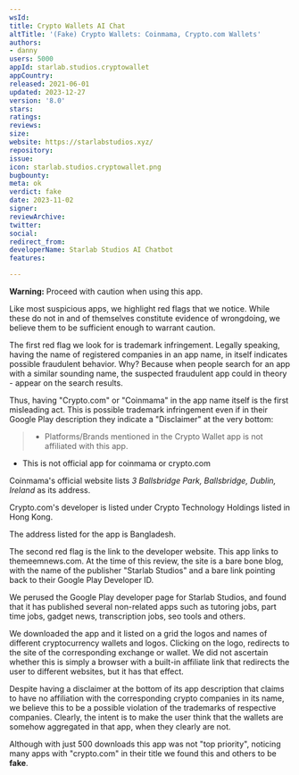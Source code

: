 ```yaml
---
wsId: 
title: Crypto Wallets AI Chat
altTitle: '(Fake) Crypto Wallets: Coinmama, Crypto.com Wallets'
authors:
- danny
users: 5000
appId: starlab.studios.cryptowallet
appCountry: 
released: 2021-06-01
updated: 2023-12-27
version: '8.0'
stars: 
ratings: 
reviews: 
size: 
website: https://starlabstudios.xyz/
repository: 
issue: 
icon: starlab.studios.cryptowallet.png
bugbounty: 
meta: ok
verdict: fake
date: 2023-11-02
signer: 
reviewArchive: 
twitter: 
social: 
redirect_from: 
developerName: Starlab Studios AI Chatbot
features: 

---
```


**Warning:** Proceed with caution when using this app.

Like most suspicious apps, we highlight red flags that we notice. While these do not in and of themselves constitute evidence of wrongdoing, we believe them to be sufficient enough to warrant caution. 

The first red flag we look for is trademark infringement. Legally speaking, having the name of registered companies in an app name, in itself indicates possible fraudulent behavior. Why? Because when people search for an app with a similar sounding name, the suspected fraudulent app could in theory - appear on the search results. 

Thus, having "Crypto.com" or "Coinmama" in the app name itself is the first misleading act. This is possible trademark infringement even if in their Google Play description they indicate a "Disclaimer" at the very bottom:

>- Platforms/Brands mentioned in the Crypto Wallet app is not affiliated with this app.<br>
- This is not official app for coinmama or crypto.com

Coinmama's official website lists *3 Ballsbridge Park, Ballsbridge, Dublin, Ireland* as its address. 

Crypto.com's developer is listed under Crypto Technology Holdings listed in Hong Kong.

The address listed for the app is Bangladesh.

The second red flag is the link to the developer website. This app links to themeemnews.com. At the time of this review, the site is a bare bone blog, with the name of the publisher "Starlab Studios" and a bare link pointing back to their Google Play Developer ID.

We perused the Google Play developer page for Starlab Studios, and found that it has published several non-related apps such as tutoring jobs, part time jobs, gadget news, transcription jobs, seo tools and others. 

We downloaded the app and it listed on a grid the logos and names of different cryptocurrency wallets and logos. Clicking on the logo, redirects to the site of the corresponding exchange or wallet. We did not ascertain whether this is simply a browser with a built-in affiliate link that redirects the user to different websites, but it has that effect. 

Despite having a disclaimer at the bottom of its app description that claims to have no affiliation with the corresponding crypto companies in its name, we believe this to be a possible violation of the trademarks of respective companies. Clearly, the intent is to make the user think that the wallets are somehow aggregated in that app, when they clearly are not.

Although with just 500 downloads this app was not "top priority", noticing many apps with "crypto.com" in their title we found this and others to be **fake**.



